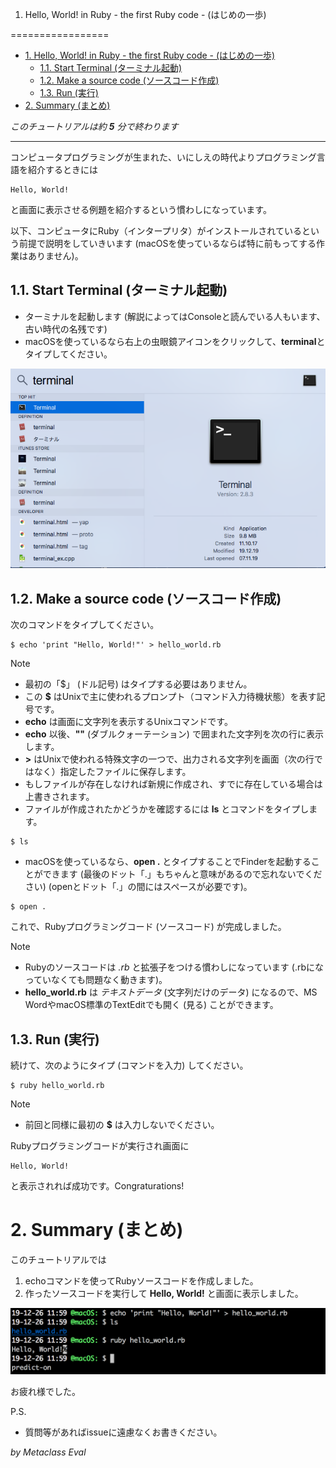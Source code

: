 

1. Hello, World! in Ruby - the first Ruby code - (はじめの一歩)

=================

* [1\. Hello, World\! in Ruby \- the first Ruby code \- (はじめの一歩)](#1-hello-world-in-ruby---the-first-ruby-code---%E3%81%AF%E3%81%98%E3%82%81%E3%81%AE%E4%B8%80%E6%AD%A9)
  * [1\.1\. Start Terminal (ターミナル起動)](#11-start-terminal-%E3%82%BF%E3%83%BC%E3%83%9F%E3%83%8A%E3%83%AB%E8%B5%B7%E5%8B%95)
  * [1\.2\. Make a source code (ソースコード作成)](#12-make-a-source-code-%E3%82%BD%E3%83%BC%E3%82%B9%E3%82%B3%E3%83%BC%E3%83%89%E4%BD%9C%E6%88%90)
  * [1\.3\. Run (実行)](#13-run-%E5%AE%9F%E8%A1%8C)
* [2\. Summary (まとめ)](#2-summary-%E3%81%BE%E3%81%A8%E3%82%81)


*このチュートリアルは約 **5** 分で終わります*

----

コンピュータプログラミングが生まれた、いにしえの時代よりプログラミング言語を紹介するときには

```
Hello, World!
```

と画面に表示させる例題を紹介するという慣わしになっています。

以下、コンピュータにRuby（インタープリタ）がインストールされているという前提で説明をしていきいます (macOSを使っているならば特に前もってする作業はありません)。

## 1.1. Start Terminal (ターミナル起動)

* ターミナルを起動します (解説によってはConsoleと読んでいる人もいます、古い時代の名残です)
* macOSを使っているなら右上の虫眼鏡アイコンをクリックして、**terminal**とタイプしてください。

![terminal](https://github.com/metaclass-eval/ruby_programming/blob/master/png/terminal.png)

## 1.2. Make a source code (ソースコード作成)

次のコマンドをタイプしてください。

```
$ echo 'print "Hello, World!"' > hello_world.rb
```

Note
* 最初の「$」 (ドル記号) はタイプする必要はありません。
* この **$** はUnixで主に使われるプロンプト（コマンド入力待機状態）を表す記号です。
* **echo** は画面に文字列を表示するUnixコマンドです。
* **echo** 以後、**""** (ダブルクォーテーション) で囲まれた文字列を次の行に表示します。
* **>** はUnixで使われる特殊文字の一つで、出力される文字列を画面（次の行ではなく）指定したファイルに保存します。
* もしファイルが存在しなければ新規に作成され、すでに存在している場合は上書きされます。
* ファイルが作成されたかどうかを確認するには **ls** とコマンドをタイプします。

```
$ ls
```

* macOSを使っているなら、**open .** とタイプすることでFinderを起動することができます (最後のドット「.」もちゃんと意味があるので忘れないでください) (openとドット「.」の間にはスペースが必要です)。

```
$ open .
```

これで、Rubyプログラミングコード (ソースコード) が完成しました。

Note
* Rubyのソースコードは *.rb* と拡張子をつける慣わしになっています (.rbになっていなくても問題なく動きます)。
* **hello_world.rb** は *テキストデータ* (文字列だけのデータ) になるので、MS WordやmacOS標準のTextEditでも開く (見る) ことができます。

## 1.3. Run (実行)

続けて、次のようにタイプ (コマンドを入力) してください。

```
$ ruby hello_world.rb
```

Note
* 前回と同様に最初の **$** は入力しないでください。

Rubyプログラミングコードが実行され画面に

```
Hello, World!
```

と表示されれば成功です。Congraturations!

# 2. Summary (まとめ)

このチュートリアルでは

1. echoコマンドを使ってRubyソースコードを作成しました。
2. 作ったソースコードを実行して **Hello, World!** と画面に表示しました。

![hello_world](https://github.com/metaclass-eval/ruby_programming/blob/master/png/hello_world.png)


お疲れ様でした。

P.S.
* 質問等があればissueに遠慮なくお書きください。

*by Metaclass Eval*



